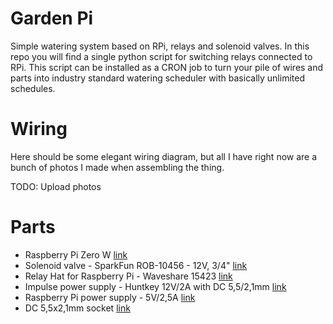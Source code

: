 # Garden Pi

Simple watering system based on RPi, relays and solenoid valves.
In this repo you will find a single python script for switching relays connected to RPi. 
This script can be installed as a CRON job to turn your pile of wires and parts into industry 
standard watering scheduler with basically unlimited schedules.

# Wiring

Here should be some elegant wiring diagram, but all I have right now are a bunch of photos I made
when assembling the thing.

TODO: Upload photos

# Parts

- Raspberry Pi Zero W [link](https://botland.com.pl/moduly-i-zestawy-raspberry-pi-zero/8330-raspberry-pi-zero-w-512mb-ram-wifi-bt-41-5904422311513.html)
- Solenoid valve - SparkFun ROB-10456 - 12V, 3/4" [link](https://botland.com.pl/zawory/1993-zawor-elektromagnetyczny-12v-3-4-sparkfun-rob-10456.html)
- Relay Hat for Raspberry Pi - Waveshare 15423 [link](https://botland.com.pl/pozostale-moduly-do-raspberry-pi/13301-relay-hat-dla-raspberry-pi-8-przekaznikow-z-optoizolacja-styki-5a250vac30vdc-cewka-5v-waveshare-15423-5904422320423.html)
- Impulse power supply - Huntkey 12V/2A with DC 5,5/2,1mm [link](https://botland.com.pl/zasilacze-dogniazdkowe/13908-zasilacz-impulsowy-huntkey-12v2a-wtyk-dc-5521mm.html)
- Raspberry Pi power supply - 5V/2,5A [link](https://botland.com.pl/zasilacze-dogniazdkowe/14515-zasilacz-microusb-5v25a-do-raspberry-pi-3b3a3b2bzero-5903351241410.html)
- DC 5,5x2,1mm socket [link](https://botland.com.pl/szybkozlacza/1804-gniazdo-dc-55x21mm-z-szybkozlaczem.html)